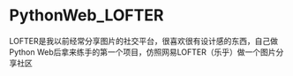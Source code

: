 # PythonWeb_LOFTER
LOFTER是我以前经常分享图片的社交平台，很喜欢很有设计感的东西，自己做Python Web后拿来练手的第一个项目，仿照网易LOFTER（乐乎）做一个图片分享社区
